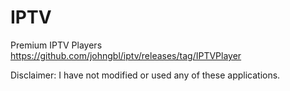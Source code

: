 # IPTV
Premium IPTV Players
https://github.com/johngbl/iptv/releases/tag/IPTVPlayer

Disclaimer: I have not modified or used any of these applications.
